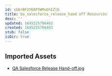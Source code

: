 ```yaml
---
id: sG6rBF2YEAPfWMvbhIZlb
title: Qa_salesforce_release_hand off Resources
desc: ''
updated: 1645225706403
created: 1645225706403
stub: false
isDir: true
---
```

## Imported Assets
- [QA Salesforce Release Hand-off.jpg](/assets/qa-salesforce-release-hand-off-NDlGtfbmcyTx.jpg)
